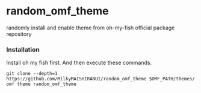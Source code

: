 # random_omf_theme
randomly install and enable theme from oh-my-fish official package repository

### Installation
Install oh my fish first. And then execute these commands. 

`git clone --depth=1 https://github.com/MilkyMAISHIRANUI/random_omf_theme $OMF_PATH/themes/
omf theme random_omf_theme`
